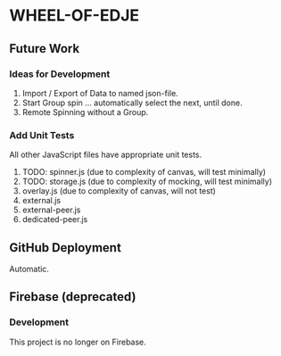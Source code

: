 # WHEEL-OF-EDJE

## Future Work

### Ideas for Development

1. Import / Export of Data to named json-file.
2. Start Group spin ... automatically select the next, until done.
3. Remote Spinning without a Group.

### Add Unit Tests

All other JavaScript files have appropriate unit tests.

1. TODO: spinner.js (due to complexity of canvas, will test minimally)
2. TODO: storage.js (due to complexity of mocking, will test minimally)
3. overlay.js (due to complexity of canvas, will not test)
4. external.js
5. external-peer.js
6. dedicated-peer.js

## GitHub Deployment

Automatic.

## Firebase (deprecated)

### Development

This project is no longer on Firebase.
